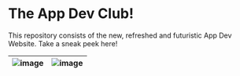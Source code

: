 # The App Dev Club!
This repository consists of the new, refreshed and futuristic App Dev Website. Take a sneak peek here!

|![image](https://github.com/appdevumd/website-v2/assets/47198395/1f721a7d-96a0-4295-a1a3-023530fff41c)|![image](https://github.com/appdevumd/website-v2/assets/47198395/8582978b-c363-4b48-9ab3-a20f48566832)|
|-----|-----|

